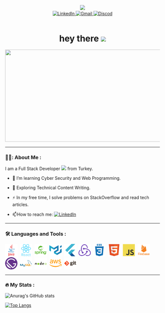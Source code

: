 <div id="header" align="center">
  <img src="https://media.giphy.com/media/M9gbBd9nbDrOTu1Mqx/giphy.gif" width="100"/>
  <div id="badges" align="center">
    <a href="https://www.linkedin.com/in/halil-ibrahim-kalan-86531a21b/">
      <img src="https://img.shields.io/badge/LinkedIn-blue?style=for-the-badge&logo=linkedin&logoColor=white" alt="LinkedIn"/>
    </a>
    <a href="mailto:halilibrahimkalan.02@gmail.com">
      <img src="https://img.shields.io/badge/gmail-red?style=for-the-badge&logo=gmail&logoColor=white" alt="Gmail"/>
    </a>
    <a href="https://discord.com/users/798891326958862376">
      <img src="https://img.shields.io/badge/discord-blue?style=for-the-badge&logo=discord&logoColor=white" alt="Discod"/>
    </a>
  </div>
  <img src="https://komarev.com/ghpvc/?username=F3X4&style=flat-square&color=blue" alt=""/>
  <h1>
    hey there
    <img src="https://media.giphy.com/media/hvRJCLFzcasrR4ia7z/giphy.gif" width="30px"/>
  </h1>
</div>

<div align="center">
  <img src="https://media.giphy.com/media/dWesBcTLavkZuG35MI/giphy.gif" width="600" height="300"/>
</div>

---

### 👨‍💻: About Me :

I am a Full Stack Developer <img src="https://media.giphy.com/media/WUlplcMpOCEmTGBtBW/giphy.gif" width="30"> from Turkey.

- :telescope: I’m learning Cyber Security and Web Programming.

- :seedling: Exploring Technical Content Writing.

- :zap: In my free time, I solve problems on StackOverflow and read tech articles.

- :mailbox:How to reach me: <a href="https://www.linkedin.com/in/halil-ibrahim-kalan-86531a21b/">
      <img src="https://img.shields.io/badge/Halil İbrahim Kalan-blue?style=for-the-badge&logo=linkedin&logoColor=white" alt="LinkedIn"/>
    </a>

---

### :hammer_and_wrench: Languages and Tools :

<div>
  <img src="https://github.com/devicons/devicon/blob/master/icons/java/java-original-wordmark.svg" title="Java" alt="Java" width="40" height="40"/>&nbsp;
  <img src="https://github.com/devicons/devicon/blob/master/icons/react/react-original-wordmark.svg" title="React" alt="React" width="40" height="40"/>&nbsp;
  <img src="https://github.com/devicons/devicon/blob/master/icons/spring/spring-original-wordmark.svg" title="Spring" alt="Spring" width="40" height="40"/>&nbsp;
  <img src="https://github.com/devicons/devicon/blob/master/icons/materialui/materialui-original.svg" title="Material UI" alt="Material UI" width="40" height="40"/>&nbsp;
  <img src="https://github.com/devicons/devicon/blob/master/icons/flutter/flutter-original.svg" title="Flutter" alt="Flutter" width="40" height="40"/>&nbsp;
  <img src="https://github.com/devicons/devicon/blob/master/icons/redux/redux-original.svg" title="Redux" alt="Redux " width="40" height="40"/>&nbsp;
  <img src="https://github.com/devicons/devicon/blob/master/icons/css3/css3-plain-wordmark.svg"  title="CSS3" alt="CSS" width="40" height="40"/>&nbsp;
  <img src="https://github.com/devicons/devicon/blob/master/icons/html5/html5-original.svg" title="HTML5" alt="HTML" width="40" height="40"/>&nbsp;
  <img src="https://github.com/devicons/devicon/blob/master/icons/javascript/javascript-original.svg" title="JavaScript" alt="JavaScript" width="40" height="40"/>&nbsp;
  <img src="https://github.com/devicons/devicon/blob/master/icons/firebase/firebase-plain-wordmark.svg" title="Firebase" alt="Firebase" width="40" height="40"/>&nbsp;
  <img src="https://github.com/devicons/devicon/blob/master/icons/gatsby/gatsby-original.svg" title="Gatsby"  alt="Gatsby" width="40" height="40"/>&nbsp;
  <img src="https://github.com/devicons/devicon/blob/master/icons/mysql/mysql-original-wordmark.svg" title="MySQL"  alt="MySQL" width="40" height="40"/>&nbsp;
  <img src="https://github.com/devicons/devicon/blob/master/icons/nodejs/nodejs-original-wordmark.svg" title="NodeJS" alt="NodeJS" width="40" height="40"/>&nbsp;
  <img src="https://github.com/devicons/devicon/blob/master/icons/amazonwebservices/amazonwebservices-plain-wordmark.svg" title="AWS" alt="AWS" width="40" height="40"/>&nbsp;
  <img src="https://github.com/devicons/devicon/blob/master/icons/git/git-original-wordmark.svg" title="Git" **alt="Git" width="40" height="40"/>
</div>

---

### :fire: My Stats :

![Anurag's GitHub stats](https://github-readme-stats.vercel.app/api?username=F3X4&show_icons=true&theme=radical)

[![Top Langs](https://github-readme-stats.vercel.app/api/top-langs/?username=F3X4&layout=compact&theme=radical)](https://github.com/anuraghazra/github-readme-stats)
